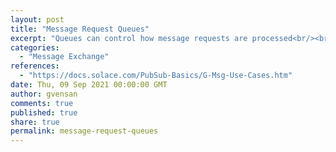 ```yaml
---
layout: post
title: "Message Request Queues"
excerpt: "Queues can control how message requests are processed<br/><br/>If the queue is created with non-exclusive access mode, consumers can load balance the processing of the message requests. Alternatively, the queue can be made exclusive so that only the first consumer will process requests and the other customers that bind act as backup should the first consumer disconnect."
categories:
  - "Message Exchange"
references:
  - "https://docs.solace.com/PubSub-Basics/G-Msg-Use-Cases.htm"
date: Thu, 09 Sep 2021 00:00:00 GMT
author: gvensan
comments: true
published: true
share: true
permalink: message-request-queues
---
```


